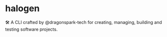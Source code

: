 # halogen
🛠 A CLI crafted by @dragonspark-tech for creating, managing, building and testing software projects.

